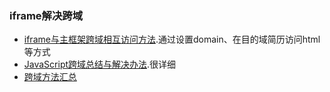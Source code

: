 ### iframe解决跨域
- [iframe与主框架跨域相互访问方法](http://blog.csdn.net/fdipzone/article/details/17619673).通过设置domain、在目的域简历访问html等方式
- [JavaScript跨域总结与解决办法](http://www.cnblogs.com/rainman/archive/2011/02/20/1959325.html).很详细
- [跨域方法汇总](http://www.raychase.net/2216)